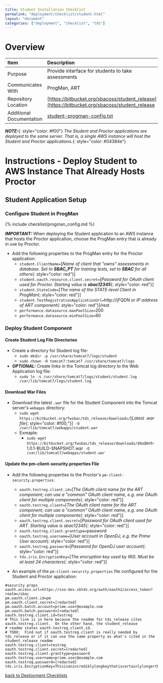 ```yaml
---
title: Student Installation Checklist
permalink: "deployment/checklist/student.html"
layout: "document"
categories: ["deployment", "checklist", "tds"]
---
```


# Overview

| Item | Description |
|:-----|:------------|
| Purpose | Provide interface for students to take assessments |
| Communicates With | ProgMan, ART |
| Repository Location | [https://bitbucket.org/sbacoss/student_release](https://bitbucket.org/sbacoss/student_release |
| Additional Documentation | [student-progman-config.txt](https://bitbucket.org/sbacoss/student_release/src/a5de012d932d58a2cf1e29c06fd8047fcbce1a00/Documents/Installation/student-progman-config.txt?at=default) |

***NOTE:***{: style="color: #f00"} *The Student and Proctor applications are deployed to the same server.  That is, a single AWS instance will host the Student and Proctor applications.*{: style="color: #04384e"}

# Instructions - Deploy Student to AWS Instance That Already Hosts Proctor

## Student Application Setup

### Configure Student in ProgMan
{% include checklist/progman_config.md %}

***IMPORTANT:***  When deploying the Student application to an AWS instance that hosts the Proctor application, choose the ProgMan entry that is already in use by Proctor.

* Add the following properties to the ProgMan entry for the Proctor application:
  * `student.ClientName=`[*Name of client that "owns" assessments in database.  Set to **SBAC_PT** for training tests, set to **SBAC** for all others*{: style="color: red"}]
  * `student.oauth.resource.client.secret=`[*Password for OAuth client used for Proctor.  Starting value is **sbac12345***{: style="color: red"}]
  * `student.StateCode=`[*The name of the STATE-level Client in ProgMan*{: style="color: red"}]
  * `student.TestRegistrationApplicationUrl=`http://[*FQDN or IP address of ART component*{: style="color: red"}]/rest
  * `performance.datasource.maxPoolSize=`200
  * `performance.datasource.minPoolSize=`60

### Deploy Student Component

#### Create Student Log File Directories
* Create a directory for Student log file:
  * `sudo mkdir -p /usr/share/tomcat7/logs/student`
  * `sudo chown -R tomcat7:tomcat7 /usr/share/tomcat7/logs`
* ***OPTIONAL:***  Create links in the Tomcat log directory to the Web Application log file:
  * `sudo ln -s /usr/share/tomcat7/logs/student/student.log /var/lib/tomcat7/logs/student.log`

#### Download War Files
* Download the latest `.war` file for the Student Component into the Tomcat server's `webapps` directory:
  * `sudo wget https://bitbucket.org/fwsbac/tds_release/downloads/`[*Latest .war file*{: style="color: #f00;"}]` -O /var/lib/tomcat7/webapps/student.war`
  * Exmaple:
    * `sudo wget https://bitbucket.org/fwsbac/tds_release/downloads/`<span class="placeholder-example">student-1.0.1-BUILD-SNAPSHOT.war</span>` -O /var/lib/tomcat7/webapps/student.war`

#### Update the pm-client-security.properties File
* Add the following properties to the Proctor's `pm-client-security.properties`:
  * `oauth.testreg.client.id=`[*The OAuth client name for the ART component; can use a "common" OAuth client name, e.g. one OAuth client for multiple components*{: style="color: red"}]
  * `oauth.testreg.client=`[*The OAuth client name for the ART component; can use a "common" OAuth client name, e.g. one OAuth client for multiple components*{: style="color: red"}]
  * `oauth.testreg.client.secret=`[*Password for OAuth client used for ART.  Starting value is sbac12345*{: style="color: red"}]
  * `oauth.testreg.client.granttype=`password
  * `oauth.testreg.username=`[*User account in OpenDJ, e.g. the Prime User account*{: style="color: red"}]
  * `oauth.testreg.password=`[*Password for OpenDJ user account*{: style="color: red"}]
  * `tds.iris.EncryptionKey=`[*The encryption key used by IRiS.  Must be at least 24 characters*{: style="color: red"}]

* An example of the `pm-client-security.properties` file configured for the Student and Proctor application:

<div class="highlighter-rouge">
<pre class="highlight">
<code>#security props
oauth.access.url=https://<span class="placeholder-example">sso-dev.sbtds.org</span>/auth/oauth2/access_token?realm=/sbac
pm.oauth.client.id=<span class="placeholder-example">pm</span>
pm.oauth.client.secret=<span class="placeholder-example">[redacted]</span>
pm.oauth.batch.account=<span class="placeholder-example">prime.user@example.com</span>
pm.oauth.batch.password=<span class="placeholder-example">[redacted]</span>
oauth.testreg.client.id=<span class="placeholder-example">testreg</span>
# This line is in here because the readme for tds_release cites oauth.testreg.client.  On the other hand, the student_release
# readme states oauth.testreg.client.id.
# TODO:  Find out if oauth.testreg.client is really needed by tds_release or if it can use the same property as what's cited in the student_release readme
oauth.testreg.client=<span class="placeholder-example">testreg</span>
oauth.testreg.client.secret=<span class="placeholder-example">[redacted]</span>
oauth.testreg.client.granttype=<span class="placeholder-example">password</span>
oauth.testreg.username=<span class="placeholder-example">prime.user@example.com</span>
oauth.testreg.password=<span class="placeholder-example">[redacted]</span>
tds.iris.EncryptionKey=Thisisanincrediblylongkeythatiscertainlylongerthantwentyfourcharacters</code>
</pre>
</div>

[back to Deployment Checklists](index.html)